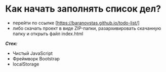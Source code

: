 # Как начать заполнять список дел?

- перейти по ссылке [https://baranovstas.github.io/todo-list/]
- либо скачать проект в виде ZIP-папки, разархивировать скачанную папку и открыть файл index.html

**_Стек:_**

- Чистый JavaScript
- Фреймворк Bootstrap
- localStorage
